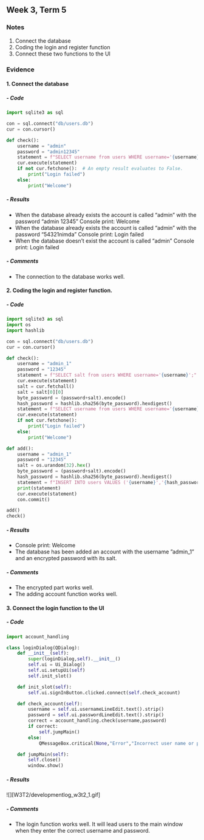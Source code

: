 ## Week 3, Term 5
### Notes
1. Connect the database
2. Coding the login and register function
3. Connect these two functions to the UI
### Evidence
#### 1. Connect the database
##### - Code

```python
import sqlite3 as sql

con = sql.connect("db/users.db")
cur = con.cursor()

def check():
    username = "admin"
    password = "admin12345"
    statement = f"SELECT username from users WHERE username='{username}' AND Password = '{password}';"
    cur.execute(statement)
    if not cur.fetchone():  # An empty result evaluates to False.
        print("Login failed")
    else:
        print("Welcome")
```
##### - Results
- When the database already exists the account is called “admin” with the password “admin 12345”
  Console print: Welcome
- When the database already exists the account is called “admin” with the password “54321nimda”
  Console print: Login failed
- When the database doesn’t exist the account is called “admin”
  Console print: Login failed
##### - Comments
- The connection to the database works well.
#### 2. Coding the login and register function.
##### - Code

```python
import sqlite3 as sql
import os
import hashlib

con = sql.connect("db/users.db")
cur = con.cursor()

def check():
    username = "admin_1"
    password = "12345"
    statement = f"SELECT salt from users WHERE username='{username}';"
    cur.execute(statement)
    salt = cur.fetchall()
    salt = salt[0][0]
    byte_password = (password+salt).encode()
    hash_password = hashlib.sha256(byte_password).hexdigest()
    statement = f"SELECT username from users WHERE username='{username}' AND Password = '{hash_password}';"
    cur.execute(statement)
    if not cur.fetchone():
        print("Login failed")
    else:
        print("Welcome")

def add():
    username = "admin_1"
    password = "12345"
    salt = os.urandom(32).hex()
    byte_password = (password+salt).encode()
    hash_password = hashlib.sha256(byte_password).hexdigest()
    statement = f"INSERT INTO users VALUES ('{username}','{hash_password}','{salt}');"
    print(statement)
    cur.execute(statement)
    con.commit()

add()
check()
```
##### - Results
- Console print: Welcome
- The database has been added an account with the username ”admin_1” and an encrypted password with its salt.
##### - Comments
- The encrypted part works well.
- The adding account function works well.
#### 3. Connect the login function to the UI
##### - Code

```python
import account_handling

class loginDialog(QDialog):
    def __init__(self):
        super(loginDialog,self).__init__()
        self.ui = Ui_Dialog()
        self.ui.setupUi(self)
        self.init_slot()

    def init_slot(self):
        self.ui.signInButton.clicked.connect(self.check_account)

    def check_account(self):
        username = self.ui.usernameLineEdit.text().strip()
        password = self.ui.passwordLineEdit.text().strip()
        correct = account_handling.check(username,password)
        if correct:
            self.jumpMain()
        else:
            QMessageBox.critical(None,"Error","Incorrect user name or password.")

    def jumpMain(self):
        self.close()
        window.show()
```

##### - Results
![][W3T2/developmentlog_w3t2_1.gif]
##### - Comments
- The login function works well. It will lead users to the main window when they enter the correct username and password.